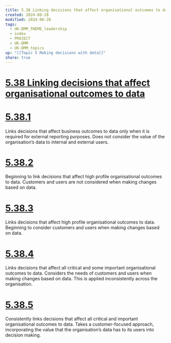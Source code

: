 ```yaml
---
title: 5.38 Linking decisions that affect organisational outcomes to data
created: 2024-08-28
modified: 2024-08-28
tags:
  - UK-DMM_THEME_leadership
  - index
  - PROJECT
  - UK-DMM
  - UK-DMM_topics
up: "[[Topic 5 Making decisions with data]]"
share: true
---
```

# [5.38 Linking decisions that affect organisational outcomes to data](5.38%20Linking%20decisions%20that%20affect%20organisational%20outcomes%20to%20data.md)
# [5.38.1](5.38.1.md)

Links decisions that affect business outcomes to data only when it is required for external reporting purposes. Does not consider the value of the organisation’s data to internal and external users.

# [5.38.2](5.38.2.md)

Beginning to link decisions that affect high profile organisational outcomes to data. Customers and users are not considered when making changes based on data.

# [5.38.3](5.38.3.md)

Links decisions that affect high profile organisational outcomes to data. Beginning to consider customers and users when making changes based on data.

# [5.38.4](5.38.4.md)

Links decisions that affect all critical and some important organisational outcomes to data. Considers the needs of customers and users when making changes based on data. This is applied inconsistently across the organisation.

# [5.38.5](5.38.5.md)

Consistently links decisions that affect all critical and important organisational outcomes to data. Takes a customer-focused approach, incorporating the value that the organisation’s data has to its users into decision making.
